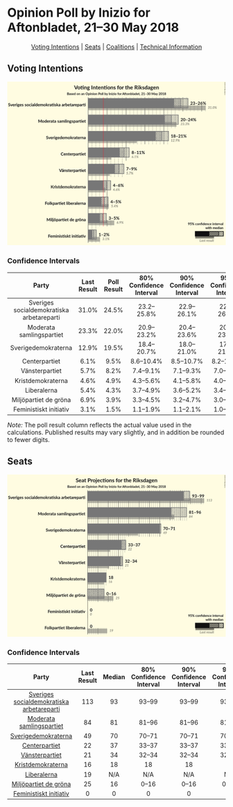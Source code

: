 # Opinion Poll by Inizio for Aftonbladet, 21–30 May 2018

<p align="center"><a href="#voting-intentions">Voting Intentions</a> | <a href="#seats">Seats</a> | <a href="#coalitions">Coalitions</a> | <a href="#technical-information">Technical Information</a></p>

## Voting Intentions

![Graph with voting intentions not yet produced](2018-05-30-Inizio.png "Voting Intentions")

### Confidence Intervals

| Party | Last Result | Poll Result | 80% Confidence Interval | 90% Confidence Interval | 95% Confidence Interval | 99% Confidence Interval |
|:-----:|:-----------:|:-----------:|:-----------------------:|:-----------------------:|:-----------------------:|:-----------------------:|
| Sveriges socialdemokratiska arbetareparti | 31.0% | 24.5% | 23.2–25.8% |22.9–26.1% |22.6–26.5% |22.1–27.0% |
| Moderata samlingspartiet | 23.3% | 22.0% | 20.9–23.2% |20.4–23.6% |20.2–23.9% |19.6–24.4% |
| Sverigedemokraterna | 12.9% | 19.5% | 18.4–20.7% |18.0–21.0% |17.8–21.3% |17.3–21.8% |
| Centerpartiet | 6.1% | 9.5% | 8.6–10.4% |8.5–10.7% |8.2–10.8% |8.0–11.4% |
| Vänsterpartiet | 5.7% | 8.2% | 7.4–9.1% |7.1–9.3% |7.0–9.5% |6.7–9.9% |
| Kristdemokraterna | 4.6% | 4.9% | 4.3–5.6% |4.1–5.8% |4.0–6.0% |3.7–6.3% |
| Liberalerna | 5.4% | 4.3% | 3.7–4.9% |3.6–5.2% |3.4–5.3% |3.2–5.6% |
| Miljöpartiet de gröna | 6.9% | 3.9% | 3.3–4.5% |3.2–4.7% |3.0–4.8% |2.9–5.2% |
| Feministiskt initiativ | 3.1% | 1.5% | 1.1–1.9% |1.1–2.1% |1.0–2.2% |1.0–2.3% |

*Note:* The poll result column reflects the actual value used in the calculations. Published results may vary slightly, and in addition be rounded to fewer digits.

## Seats

![Graph with seats not yet produced](2018-05-30-Inizio-seats.png "Seats")

### Confidence Intervals

| Party | Last Result | Median | 80% Confidence Interval | 90% Confidence Interval | 95% Confidence Interval | 99% Confidence Interval |
|:-----:|:-----------:|:------:|:-----------------------:|:-----------------------:|:-----------------------:|:-----------------------:|
| <a href="#sveriges-socialdemokratiska-arbetareparti">Sveriges socialdemokratiska arbetareparti</a> | 113 | 93 | 93–99 |93–99 |93–99 |89–99 |
| <a href="#moderata-samlingspartiet">Moderata samlingspartiet</a> | 84 | 81 | 81–96 |81–96 |81–96 |81–96 |
| <a href="#sverigedemokraterna">Sverigedemokraterna</a> | 49 | 70 | 70–71 |70–71 |70–71 |70–71 |
| <a href="#centerpartiet">Centerpartiet</a> | 22 | 37 | 33–37 |33–37 |33–37 |33–37 |
| <a href="#vänsterpartiet">Vänsterpartiet</a> | 21 | 34 | 32–34 |32–34 |32–34 |32–35 |
| <a href="#kristdemokraterna">Kristdemokraterna</a> | 16 | 18 | 18 |18 |18 |16–18 |
| <a href="#liberalerna">Liberalerna</a> | 19 | N/A | N/A |N/A |N/A |N/A |
| <a href="#miljöpartiet-de-gröna">Miljöpartiet de gröna</a> | 25 | 16 | 0–16 |0–16 |0–16 |0–16 |
| <a href="#feministiskt-initiativ">Feministiskt initiativ</a> | 0 | 0 | 0 |0 |0 |0 |

